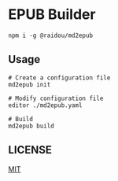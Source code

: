 # EPUB Builder

```shell
npm i -g @raidou/md2epub
```

## Usage

```shell
# Create a configuration file
md2epub init

# Modify configuration file
editor ./md2epub.yaml

# Build
md2epub build
```

## LICENSE

[MIT](./LICENSE)
